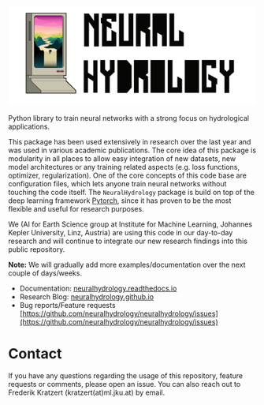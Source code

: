 ![#](docs/source/_static/img/neural-hyd-logo-black.png)

Python library to train neural networks with a strong focus on hydrological applications.

This package has been used extensively in research over the last year and was used in various academic publications. 
The core idea of this package is modularity in all places to allow easy integration of new datasets, new model 
architectures or any training related aspects (e.g. loss functions, optimizer, regularization). 
One of the core concepts of this code base are configuration files, which lets anyone train neural networks without
touching the code itself. The `NeuralHydrology` package is build on top of the deep learning framework 
[Pytorch](https://pytorch.org/), since it has proven to be the most flexible and useful for research purposes.

We (AI for Earth Science group at Institute for Machine Learning, Johannes Kepler University, Linz, Austria) are using
this code in our day-to-day research and will continue to integrate our new research findings into this public repository.

**Note:** We will gradually add more examples/documentation over the next couple of days/weeks.

- Documentation: [neuralhydrology.readthedocs.io](https://neuralhydrology.readthedocs.io)
- Research Blog: [neuralhydrology.github.io](https://neuralhydrology.github.io)
- Bug reports/Feature requests [https://github.com/neuralhydrology/neuralhydrology/issues](https://github.com/neuralhydrology/neuralhydrology/issues)


# Contact

If you have any questions regarding the usage of this repository, feature requests or comments, please open an issue.
You can also reach out to Frederik Kratzert (kratzert(at)ml.jku.at) by email.
